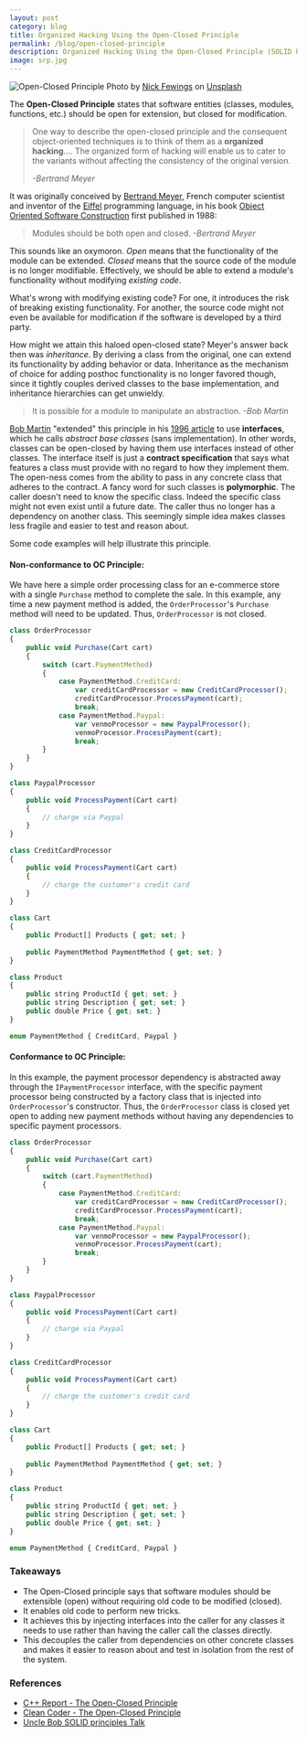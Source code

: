```yaml
---
layout: post
category: blog
title: Organized Hacking Using the Open-Closed Principle
permalink: /blog/open-closed-principle
description: Organized Hacking Using the Open-Closed Principle (SOLID Principles)
image: srp.jpg
---
```


![Open-Closed Principle](../../../img/ocp.jpg)
<span class="credit">Photo by <a href="https://unsplash.com/@jannerboy62?utm_source=unsplash&utm_medium=referral&utm_content=creditCopyText">Nick Fewings</a> on <a href="/s/photos/open-closed-sign?utm_source=unsplash&utm_medium=referral&utm_content=creditCopyText">Unsplash</a></span>

The **Open-Closed Principle** states that software entities (classes, modules, functions, etc.) should be open for extension, but closed for modification. 

> One way to describe the open-closed principle and the consequent object-oriented techniques is to think of them as a __organized hacking__.... The organized form of hacking will enable us to cater to the variants without affecting the consistency of the original version. 
>
> *-Bertrand Meyer*

It was originally conceived by [Bertrand Meyer](https://en.wikipedia.org/wiki/Bertrand_Meyer), French computer scientist and inventor of the [Eiffel](https://en.wikipedia.org/wiki/Eiffel_(programming_language)) programming language, in his book [Object Oriented Software Construction](https://www.amazon.com/Object-Oriented-Software-Construction-Book-CD-ROM/dp/0136291554) first published in 1988:

> Modules should be both open and closed. *-Bertrand Meyer*

This sounds like an oxymoron. *Open* means that the functionality of the module can be extended. *Closed* means that the source code of the module is no longer modifiable. Effectively, we should be able to extend a module's functionality without modifying *existing code*. 

What's wrong with modifying existing code? For one, it introduces the risk of breaking existing functionality. For another, the source code might not even be available for modification if the software is developed by a third party. 

How might we attain this haloed open-closed state? Meyer's answer back then was *inheritance*. By deriving a class from the original, one can extend its functionality by adding behavior or data. Inheritance as the mechanism of choice for adding posthoc functionality is no longer favored though, since it tightly couples derived classes to the base implementation, and inheritance hierarchies can get unwieldy.  

> It is possible for a module to manipulate an abstraction. *-Bob Martin*

[Bob Martin](https://en.wikipedia.org/wiki/Robert_C._Martin) "extended" this principle in his [1996 article](https://drive.google.com/file/d/0BwhCYaYDn8EgN2M5MTkwM2EtNWFkZC00ZTI3LWFjZTUtNTFhZGZiYmUzODc1/view) to use **interfaces**, which he calls *abstract base classes* (sans implementation). In other words, classes can be open-closed by having them use interfaces instead of other classes. The interface itself is just a **contract specification** that says what features a class must provide with no regard to how they implement them. The open-ness comes from the ability to pass in any concrete class that adheres to the contract. A fancy word for such classes is **polymorphic**. The caller doesn't need to know the specific class. Indeed the specific class might not even exist until a future date. The caller thus no longer has a dependency on another class. This seemingly simple idea makes classes less fragile and easier to test and reason about. 

Some code examples will help illustrate this principle.

#### Non-conformance to OC Principle:

We have here a simple order processing class for an e-commerce store with a single `Purchase` method to complete the sale. In this example, any time a new payment method is added, the `OrderProcessor`'s `Purchase` method will need to be updated. Thus, `OrderProcessor` is not closed.

```javascript
class OrderProcessor
{
	public void Purchase(Cart cart)
	{
		switch (cart.PaymentMethod)
		{
			case PaymentMethod.CreditCard:
				var creditCardProcessor = new CreditCardProcessor();
				creditCardProcessor.ProcessPayment(cart);
				break;
			case PaymentMethod.Paypal:
				var venmoProcessor = new PaypalProcessor();
				venmoProcessor.ProcessPayment(cart);
				break;
		}
	}
}

class PaypalProcessor
{
	public void ProcessPayment(Cart cart)
	{
		// charge via Paypal
	}
}

class CreditCardProcessor
{
	public void ProcessPayment(Cart cart)
	{
		// charge the customer's credit card
	}
}

class Cart
{
	public Product[] Products { get; set; }
	
	public PaymentMethod PaymentMethod { get; set; }
}

class Product
{
	public string ProductId { get; set; }
	public string Description { get; set; }
	public double Price { get; set; }
}

enum PaymentMethod { CreditCard, Paypal }
```

#### Conformance to OC Principle:
In this example, the payment processor dependency is abstracted away through the `IPaymentProcessor` interface, with the specific payment processor being constructed by a factory class that is injected into `OrderProcessor`'s constructor. Thus, the `OrderProcessor` class is closed yet open to adding new payment methods without having any dependencies to specific payment processors.

```javascript
class OrderProcessor
{
	public void Purchase(Cart cart)
	{
		switch (cart.PaymentMethod)
		{
			case PaymentMethod.CreditCard:
				var creditCardProcessor = new CreditCardProcessor();
				creditCardProcessor.ProcessPayment(cart);
				break;
			case PaymentMethod.Paypal:
				var venmoProcessor = new PaypalProcessor();
				venmoProcessor.ProcessPayment(cart);
				break;
		}
	}
}

class PaypalProcessor
{
	public void ProcessPayment(Cart cart)
	{
		// charge via Paypal
	}
}

class CreditCardProcessor
{
	public void ProcessPayment(Cart cart)
	{
		// charge the customer's credit card
	}
}

class Cart
{
	public Product[] Products { get; set; }
	
	public PaymentMethod PaymentMethod { get; set; }
}

class Product
{
	public string ProductId { get; set; }
	public string Description { get; set; }
	public double Price { get; set; }
}

enum PaymentMethod { CreditCard, Paypal }
```

### Takeaways
- The Open-Closed principle says that software modules should be extensible (open) without requiring old code to be modified (closed).
- It enables old code to perform new tricks.
- It achieves this by injecting interfaces into the caller for any classes it needs to use rather than having the caller call the classes directly.
- This decouples the caller from dependencies on other concrete classes and makes it easier to reason about and test in isolation from the rest of the system.

### References
- [C++ Report - The Open-Closed Principle](https://drive.google.com/file/d/0BwhCYaYDn8EgN2M5MTkwM2EtNWFkZC00ZTI3LWFjZTUtNTFhZGZiYmUzODc1/view)
- [Clean Coder - The Open-Closed Principle](https://blog.cleancoder.com/uncle-bob/2014/05/12/TheOpenClosedPrinciple.html)
- [Uncle Bob SOLID principles Talk](https://www.youtube.com/watch?v=zHiWqnTWsn4)
